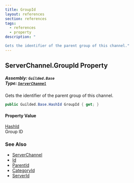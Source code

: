 ```yaml
---
title: GroupId
layout: references
section: references
tags:
  - references
  - property
description: "

Gets the identifier of the parent group of this channel."
---
```


## ServerChannel.GroupId Property
##### **Assembly:** `Guilded.Base`<br/>**Type:** [`ServerChannel`](ServerChannel 'Guilded.Base.Servers.ServerChannel')

Gets the identifier of the parent group of this channel.

```csharp
public Guilded.Base.HashId GroupId { get; }
```

#### Property Value
[HashId](HashId 'Guilded.Base.HashId')  
Group ID

### See Also
- [ServerChannel](ServerChannel 'Guilded.Base.Servers.ServerChannel')
- [Id](ServerChannel.Id 'Guilded.Base.Servers.ServerChannel.Id')
- [ParentId](ServerChannel.ParentId 'Guilded.Base.Servers.ServerChannel.ParentId')
- [CategoryId](ServerChannel.CategoryId 'Guilded.Base.Servers.ServerChannel.CategoryId')
- [ServerId](ServerChannel.ServerId 'Guilded.Base.Servers.ServerChannel.ServerId')
